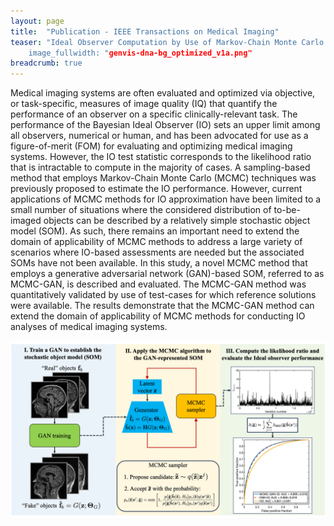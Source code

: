 ```yaml
---
layout: page
title:  "Publication - IEEE Transactions on Medical Imaging"
teaser: "Ideal Observer Computation by Use of Markov-Chain Monte Carlo with Generative Adversarial Networks:
    image_fullwidth: "genvis-dna-bg_optimized_v1a.png"
breadcrumb: true
---
```

Medical imaging systems are often evaluated and optimized via objective, or task-specific, measures of image quality (IQ) that quantify the performance of an observer on a specific clinically-relevant task. The performance of the Bayesian Ideal Observer (IO) sets an upper limit among all observers, numerical or human, and has been advocated for use as a figure-of-merit (FOM) for evaluating and optimizing medical imaging systems. However, the IO test statistic corresponds to the likelihood ratio that is intractable to compute in the majority of cases. A sampling-based method that employs Markov-Chain Monte Carlo (MCMC) techniques was previously proposed to estimate the IO performance. However, current applications of MCMC methods for IO approximation have been limited to a small number of situations where the considered distribution of to-be-imaged objects can be described by a relatively simple stochastic object model (SOM). As such, there remains an important need to extend the domain of applicability of MCMC methods to address a large variety of scenarios where IO-based assessments are needed but the associated SOMs have not been available. In this study, a novel MCMC method that employs a generative adversarial network (GAN)-based SOM, referred to as MCMC-GAN, is described and evaluated. The MCMC-GAN method was quantitatively validated by use of test-cases for which reference solutions were available. The results demonstrate that the MCMC-GAN method can extend the domain of applicability of MCMC methods for conducting IO analyses of medical imaging systems.

<div class="row">
    <div class="small-12 columns">
        <img src="/assets/img/news/MCMC-GAN.png">
    </div>
</div>
